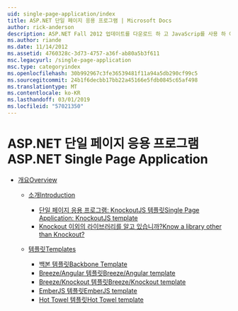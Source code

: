 ```yaml
---
uid: single-page-application/index
title: ASP.NET 단일 페이지 응용 프로그램 | Microsoft Docs
author: rick-anderson
description: ASP.NET Fall 2012 업데이트를 다운로드 하 고 JavaScrip를 사용 하 여 중요 한 클라이언트 쪽 상호 작용을 사용 하 여 응용 프로그램을 빌드하기 위한 더 나은 종단 간 환경을...
ms.author: riande
ms.date: 11/14/2012
ms.assetid: 4760328c-3d73-4757-a36f-ab80a5b3f611
msc.legacyurl: /single-page-application
msc.type: categoryindex
ms.openlocfilehash: 30b992967c3fe36539481f11a94a5db290cf99c5
ms.sourcegitcommit: 24b1f6decbb17bb22a45166e5fdb0845c65af498
ms.translationtype: MT
ms.contentlocale: ko-KR
ms.lasthandoff: 03/01/2019
ms.locfileid: "57021350"
---
```

<a name="aspnet-single-page-application"></a><span data-ttu-id="a8575-103">ASP.NET 단일 페이지 응용 프로그램</span><span class="sxs-lookup"><span data-stu-id="a8575-103">ASP.NET Single Page Application</span></span>
====================
- [<span data-ttu-id="a8575-104">개요</span><span class="sxs-lookup"><span data-stu-id="a8575-104">Overview</span></span>](overview/index.md)

    - [<span data-ttu-id="a8575-105">소개</span><span class="sxs-lookup"><span data-stu-id="a8575-105">Introduction</span></span>](overview/introduction/index.md)

        - [<span data-ttu-id="a8575-106">단일 페이지 응용 프로그램: KnockoutJS 템플릿</span><span class="sxs-lookup"><span data-stu-id="a8575-106">Single Page Application: KnockoutJS template</span></span>](overview/introduction/knockoutjs-template.md)
        - [<span data-ttu-id="a8575-107">Knockout 이외의 라이브러리를 알고 있습니까?</span><span class="sxs-lookup"><span data-stu-id="a8575-107">Know a library other than Knockout?</span></span>](overview/introduction/other-libraries.md)
    - [<span data-ttu-id="a8575-108">템플릿</span><span class="sxs-lookup"><span data-stu-id="a8575-108">Templates</span></span>](overview/templates/index.md)

        - [<span data-ttu-id="a8575-109">백본 템플릿</span><span class="sxs-lookup"><span data-stu-id="a8575-109">Backbone Template</span></span>](overview/templates/backbonejs-template.md)
        - [<span data-ttu-id="a8575-110">Breeze/Angular 템플릿</span><span class="sxs-lookup"><span data-stu-id="a8575-110">Breeze/Angular template</span></span>](overview/templates/breezeangular-template.md)
        - [<span data-ttu-id="a8575-111">Breeze/Knockout 템플릿</span><span class="sxs-lookup"><span data-stu-id="a8575-111">Breeze/Knockout template</span></span>](overview/templates/breezeknockout-template.md)
        - [<span data-ttu-id="a8575-112">EmberJS 템플릿</span><span class="sxs-lookup"><span data-stu-id="a8575-112">EmberJS template</span></span>](overview/templates/emberjs-template.md)
        - [<span data-ttu-id="a8575-113">Hot Towel 템플릿</span><span class="sxs-lookup"><span data-stu-id="a8575-113">Hot Towel template</span></span>](overview/templates/hottowel-template.md)
